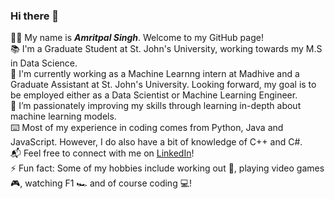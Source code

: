 ### Hi there 👋

:man_technologist: My name is ***Amritpal Singh***. Welcome to my GitHub page! <br>
:books: I'm a Graduate Student at St. John's University, working towards my M.S in Data Science. <br>
:briefcase: I'm currently working as a Machine Learnng intern at Madhive and a Graduate Assistant at St. John's University. Looking forward, my goal is to be employed either as a Data Scientist or Machine Learning Engineer. <br>
🌱 I’m passionately improving my skills through learning in-depth about machine learning models.  
:keyboard: Most of my experience in coding comes from Python, Java and JavaScript. However, I do also have a bit of knowledge of C++ and C#. <br>
:mailbox_with_mail: Feel free to connect with me on [LinkedIn](https://www.linkedin.com/in/amritpal-singh-ny/)! <br>
⚡ Fun fact: Some of my hobbies include working out :muscle:, playing video games :video_game:, watching F1 :racing_car: and of course coding :computer:! <br>
